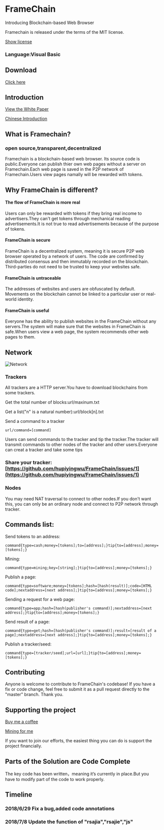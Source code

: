 ﻿# FrameChain
Introducing Blockchain-based Web Browser

Framechain is released under the terms of the MIT license.

[Show license](https://github.com/hupiyingwu/FrameChain/blob/master/LICENSE)

### Language:Visual Basic

## Download

[Click here](https://github.com/hupiyingwu/FrameChain/blob/master/FrameChain(EXE%2BCODE).zip)

## Introduction

[View the White Paper](https://github.com/hupiyingwu/FrameChain/blob/master/WhitePaper.pdf)

[Chinese Introduction](https://github.com/hupiyingwu/FrameChain/blob/master/Chinese.md)

## What is Framechain?

### open source,transparent,decentralized

Framechain is a blockchain-based web browser. Its source code is public.Everyone can publish thier own web pages without a server on Framechain.Each web page is saved in the P2P network of Framechain.Users view pages namally will be rewarded with tokens. 

## Why FrameChain is different?

#### The flow of FrameChain is more real

Users can only be rewarded with tokens if they bring real income to advertisers.They can't get tokens through mechanical reading advertisements.It is not true to read advertisements because of the purpose of tokens.

#### FrameChain is secure

FrameChain is a decentralized system, meaning it is secure P2P web browser operated by a network of users. The code are confirmed by distributed consensus and then immutably recorded on the blockchain. Third-parties do not need to be trusted to keep your websites safe.
    
#### FrameChain is untraceable

The addresses of websites and users are obfuscated by default. Movements on the blockchain cannot be linked to a particular user or real-world identity.

#### FrameChain is useful

Everyone has the ability to publish websites in the FrameChain without any servers.The system will make sure that the websites in FrameChain is safe.When users view a web page, the system recommends other web pages to them.

## Network

![Network](https://hupiyingwu.github.io/FrameChain/image/network.png)

### Trackers

All trackers are a HTTP server.You have to download blockchains from some trackers.

Get the total number of blocks:url/maxinum.txt

Get a list("n" is a natural number):url/block[n].txt

Send a command to a tracker

    url/command=[command]

Users can send commands to the tracker and tip the tracker.The tracker will transmit commands to other nodes of the tracker and other users.Everyone can creat a tracker and take some tips

### Share your tracker:[https://github.com/hupiyingwu/FrameChain/issues/1](https://github.com/hupiyingwu/FrameChain/issues/1)

### Nodes

You may need NAT traversal to connect to other nodes.If you don't want this, you can only be an ordinary node and connect to P2P network through tracker.

## Commands list:

Send tokens to an address:

    command{type=cash;money=[tokens];to=[address];}tip{to=[address];money=[tokens];}

Mining:

    command{type=mining;key=[string];}tip{to=[address];money=[tokens];}

Publish a page:

    command{type=software;money=[tokens];hash=[hash(result)];code=[HTML code];nextaddress=[next address];}tip{to=[address];money=[tokens];}

Sending a request for a web page:

    command{type=app;hash=[hash(publisher's command)];nextaddress=[next address];}tip{to=[address];money=[tokens];}

Send result of a page:

    command{type=get;hash=[hash(publisher's command)];result=[result of a page];nextaddress=[next address];}tip{to=[address];money=[tokens];}

Publish a tracker/seed:

    command{type=[tracker/seed];url=[url];}tip{to=[address];money=[tokens];}
    
## Contributing

Anyone is welcome to contribute to FrameChain's codebase! If you have a fix or code change, feel free to submit it as a pull request directly to the "master" branch. Thank you.

## Supporting the project

[Buy me a coffee](https://www.buymeacoffee.com/IgqiDWONr)

[Mining for me](https://cnhv.co/7710u)

 If you want to join our efforts, the easiest thing you can do is support the project financially. 

## Parts of the Solution are Code Complete

The key code has been written，meaning it’s currently in place.But you have to modify part of the code to work properly.

## Timeline

### 2018/6/29 Fix a bug,added code annotations

### 2018/7/8 Update the function of "rsajia","rsajie","js"

